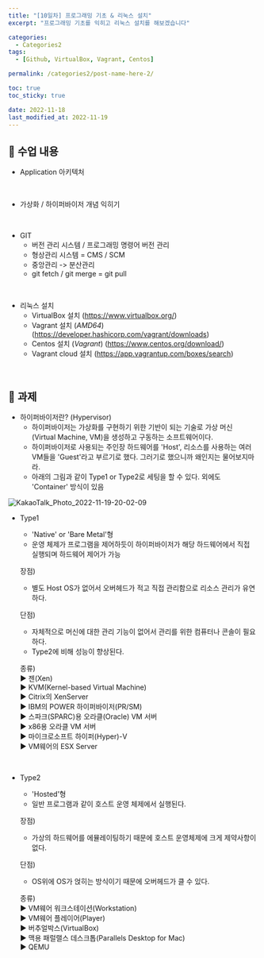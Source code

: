 ```yaml
---
title: "[10일차] 프로그래밍 기초 & 리눅스 설치"
excerpt: "프로그래밍 기초를 익히고 리눅스 설치를 해보겠습니다"

categories:
  - Categories2
tags:
  - [Github, VirtualBox, Vagrant, Centos]

permalink: /categories2/post-name-here-2/

toc: true
toc_sticky: true

date: 2022-11-18
last_modified_at: 2022-11-19
---
```


## 🦥 수업 내용

* Application 아키텍처
<br>

* 가상화 / 하이퍼바이저 개념 익히기
<br>

* GIT
  - 버전 관리 시스템 / 프로그래밍 명령어 버전 관리
  - 형상관리 시스템 = CMS / SCM
  - 중앙관리 -> 분산관리
  - git fetch / git merge = git pull  
<br>

* 리눅스 설치
  - VirtualBox 설치 (https://www.virtualbox.org/)
  - Vagrant 설치 (_AMD64_) (https://developer.hashicorp.com/vagrant/downloads)
  - Centos 설치 (_Vagrant_) (https://www.centos.org/download/)
  - Vagrant cloud 설치 (https://app.vagrantup.com/boxes/search)
<br>

## 🦥 과제

* 하이퍼바이저란? (Hypervisor)
  - 하이퍼바이저는 가상화를 구현하기 위한 기반이 되는 기술로 가상 머신 (Virtual Machine, VM)을 생성하고 구동하는 소프트웨어이다.
  - 하이퍼바이저로 사용되는 주인장 하드웨어를 'Host', 리소스를 사용하는 여러 VM들을 'Guest'라고 부르기로 했다. 그러기로 했으니까 왜인지는 물어보지마라.
  - 아래의 그림과 같이 Type1 or Type2로 세팅을 할 수 있다. 외에도 'Container' 방식이 있음

![KakaoTalk_Photo_2022-11-19-20-02-09](https://user-images.githubusercontent.com/118426890/202847470-98a5b8b6-0e8f-475f-817b-93f09d5d6be4.jpeg)

* Type1
  - 'Native' or 'Bare Metal'형
  - 운영 체제가 프로그램을 제어하듯이 하이퍼바이저가 해당 하드웨어에서 직접 실행되며 하드웨어 제어가 가능

  장점)
  - 별도 Host OS가 없어서 오버헤드가 적고 직접 관리함으로 리소스 관리가 유연하다.

  단점)
  - 자체적으로 머신에 대한 관리 기능이 없어서 관리를 위한 컴퓨터나 콘솔이 필요하다.
  - Type2에 비해 성능이 향상된다.

  종류)  
    ▶ 젠(Xen)  
    ▶ KVM(Kernel-based Virtual Machine)  
    ▶ Citrix의 XenServer  
    ▶ IBM의 POWER 하이퍼바이저(PR/SM)  
    ▶ 스파크(SPARC)용 오라클(Oracle) VM 서버  
    ▶ x86용 오라클 VM 서버  
    ▶ 마이크로소프트 하이퍼(Hyper)-V  
    ▶ VM웨어의 ESX Server  
<br>

* Type2
    - 'Hosted'형
    - 일반 프로그램과 같이 호스트 운영 체제에서 실행된다.

  장점)
  - 가상의 하드웨어를 에뮬레이팅하기 때문에 호스트 운영체제에 크게 제약사항이 없다.

  단점)
  - OS위에 OS가 얹히는 방식이기 때문에 오버헤드가 클 수 있다.

  종류)  
    ▶ VM웨어 워크스테이션(Workstation)  
    ▶ VM웨어 플레이어(Player)  
    ▶ 버추얼박스(VirtualBox)  
    ▶ 맥용 패럴랠스 데스크톱(Parallels Desktop for Mac)  
    ▶ QEMU  
    
